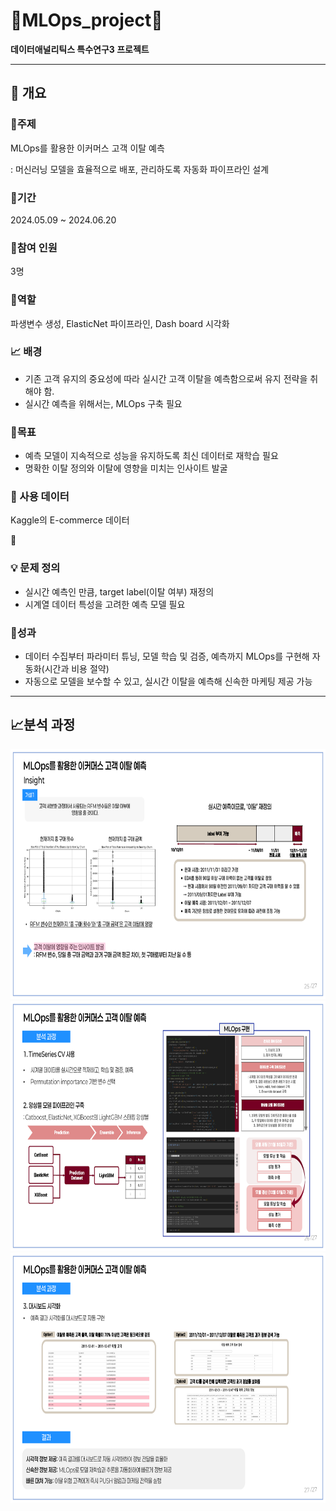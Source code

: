 # :wrench:MLOps_project:wrench:

**데이터애널리틱스 특수연구3 프로젝트**

----------------------

## :book: 개요

### :dart:주제

MLOps를 활용한 이커머스 고객 이탈 예측

: 머신러닝 모델을 효율적으로 배포, 관리하도록 자동화 파이프라인 설계


### :calendar:기간
2024.05.09 ~ 2024.06.20





### :busts_in_silhouette:참여 인원
3명

### :memo:역할
파생변수 생성, ElasticNet 파이프라인, Dash board 시각화


### :chart_with_upwards_trend: 배경

- 기존 고객 유지의 중요성에 따라 실시간 고객 이탈을 예측함으로써 유지 전략을 취해야 함.
- 실시간 예측을 위해서는, MLOps 구축 필요


### :triangular_flag_on_post:목표

- 예측 모델이 지속적으로 성능을 유지하도록 최신 데이터로 재학습 필요
- 명확한 이탈 정의와 이탈에 영향을 미치는 인사이트 발굴


### :open_file_folder: 사용 데이터

Kaggle의 E-commerce 데이터

:link:


### :bulb: 문제 정의
- 실시간 예측인 만큼, target label(이탈 여부) 재정의
- 시계열 데이터 특성을 고려한 예측 모델 필요

### :crown:성과
- 데이터 수집부터 파라미터 튜닝, 모델 학습 및 검증, 예측까지 MLOps를 구현해 자동화(시간과 비용 절약)
- 자동으로 모델을 보수할 수 있고, 실시간 이탈을 예측해 신속한 마케팅 제공 가능


---------

## :chart_with_upwards_trend:분석 과정

<img src="./MLOps_images/취업 포트폴리오 최종_25.png" width="800" height="400"/>

<img src="./MLOps_images/취업 포트폴리오 최종_26.png" width="800" height="400"/>

<img src="./MLOps_images/취업 포트폴리오 최종_27.png" width="800" height="400"/>
